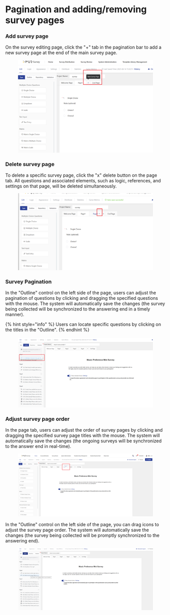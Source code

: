 # Pagination and adding/removing survey pages

### Add survey page

On the survey editing page, click the "+" tab in the pagination bar to add a new survey page at the end of the main survey page.

<figure><img src="../../../.gitbook/assets/image (5) (1) (1).png" alt=""><figcaption></figcaption></figure>

### Delete survey page

To delete a specific survey page, click the "x" delete button on the page tab. All questions and associated elements, such as logic, references, and settings on that page, will be deleted simultaneously.

<figure><img src="../../../.gitbook/assets/image (6) (1).png" alt=""><figcaption></figcaption></figure>

### Survey Pagination

In the "Outline" control on the left side of the page, users can adjust the pagination of questions by clicking and dragging the specified questions with the mouse. The system will automatically save the changes (the survey being collected will be synchronized to the answering end in a timely manner).

{% hint style="info" %}
Users can locate specific questions by clicking on the titles in the "Outline".
{% endhint %}

<div data-full-width="true"><figure><img src="../../../.gitbook/assets/image (867).png" alt=""><figcaption></figcaption></figure></div>

### Adjust survey page order

In the page tab, users can adjust the order of survey pages by clicking and dragging the specified survey page titles with the mouse. The system will automatically save the changes (the ongoing surveys will be synchronized to the answer end in real-time).

<figure><img src="../../../.gitbook/assets/image (868).png" alt=""><figcaption></figcaption></figure>

In the "Outline" control on the left side of the page, you can drag icons to adjust the survey page order. The system will automatically save the changes (the survey being collected will be promptly synchronized to the answering end).

<figure><img src="../../../.gitbook/assets/image (869).png" alt=""><figcaption></figcaption></figure>

